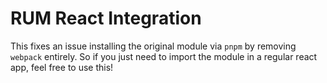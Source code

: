 # RUM React Integration

This fixes an issue installing the original module via `pnpm` by removing `webpack` entirely. So if you just need to import the module in a regular react app, feel free to use this!
